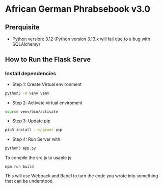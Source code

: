 # African German Phrabsebook v3.0

## Prerquisite

- Python version: 3.12 (Python version 3.13.x will fail due to a bug with SQLAlchemy)

## How to Run the Flask Serve

### Install dependencies

- Step 1: Create Virtual environment
```bash
python3 -m venv venv
```
- Step 2: Activate virtual enviroment
```bash
source venv/bin/activate
```
- Step 3: Update pip
```bash
pip3 install --upgrade pip
```
- Step 4: Run Server with 
```bash
python3 app.py
```


To compile the src js to usable js:

```
npm run build
```
This will use Webpack and Babel to turn the code you wrote into something that can be understood.

<!-- To run the Flask server:
```
flask run
``` -->
